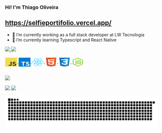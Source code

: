 ### Hi! I'm Thiago Oliveira
## https://selfieportifolio.vercel.app/


- 🔭 I’m currently working as a full stack developer at LW Tecnologia
- 🌱 I’m currently learning Typescript and React Native

 <div>
  <a href="https://selfieportifolio.vercel.app/">
  <img height="180em" src="https://github-readme-stats.vercel.app/api?username=Thiago-Batista-da-Silva-Oliveira&show_icons=true&theme=dark&include_all_commits=true&count_private=true"/>
  <img height="180em" src="https://github-readme-stats.vercel.app/api/top-langs/?username=Thiago-Batista-da-Silva-Oliveira&layout=compact&langs_count=7&theme=dark"/>
</div>
  
<div style="display: inline_block"><br>
    <img align="center" alt="Thiago-Js" height="30" width="40" src="https://raw.githubusercontent.com/devicons/devicon/master/icons/javascript/javascript-original.svg">
  <img align="center" alt="Thiago-Ts" height="30" width="40" src="https://raw.githubusercontent.com/devicons/devicon/master/icons/typescript/typescript-plain.svg">
  <img align="center" alt="Thiago-React" height="30" width="40" src="https://raw.githubusercontent.com/devicons/devicon/master/icons/react/react-original.svg">
  <img align="center" alt="Thiago-HTML" height="30" width="40" src="https://raw.githubusercontent.com/devicons/devicon/master/icons/html5/html5-original.svg">
  <img align="center" alt="Thiago-CSS" height="30" width="40" src="https://raw.githubusercontent.com/devicons/devicon/master/icons/css3/css3-original.svg">
  <img align="center" alt="Thiago-Node" height="30" width="40" src="https://raw.githubusercontent.com/devicons/devicon/master/icons/nodejs/nodejs-original.svg">

  

</div>
  
  ##
  
  <div> 
  
  <a href="https://www.instagram.com/thiagobdso/" target="_blank"><img src="https://img.shields.io/badge/-Instagram-%23E4405F?style=for-the-badge&logo=instagram&logoColor=white" target="_blank"></a>

  <a href = "thiagoliveira01@globomail.com"><img src="https://img.shields.io/badge/-Gmail-%23333?style=for-the-badge&logo=gmail&logoColor=white" target="_blank"></a>
  <a href="https://www.linkedin.com/in/thiago-oliveira-39a132216/" target="_blank"><img src="https://img.shields.io/badge/-LinkedIn-%230077B5?style=for-the-badge&logo=linkedin&logoColor=white" target="_blank"></a> 
 

  ![Snake animation](https://github.com/Thiago-Batista-da-Silva-Oliveira/Thiago-Batista-da-Silva-Oliveira/blob/output/github-contribution-grid-snake.svg)
 
  </div>


